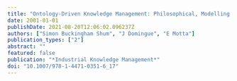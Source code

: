 ```yaml
---
title: "Ontology-Driven Knowledge Management: Philosophical, Modelling and Organizational Issues"
date: 2001-01-01
publishDate: 2021-08-20T12:06:02.096237Z
authors: ["Simon Buckingham Shum", "J Domingue", "E Motta"]
publication_types: ["2"]
abstract: ""
featured: false
publication: "*Industrial Knowledge Management*"
doi: "10.1007/978-1-4471-0351-6_17"
---
```


